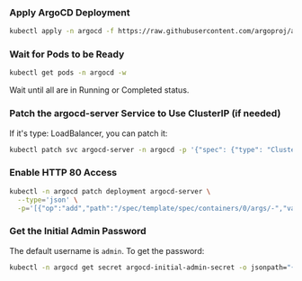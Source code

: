 ### Apply ArgoCD Deployment
```bash
kubectl apply -n argocd -f https://raw.githubusercontent.com/argoproj/argo-cd/stable/manifests/install.yaml
```

### Wait for Pods to be Ready
```bash
kubectl get pods -n argocd -w
```

Wait until all are in Running or Completed status.

### Patch the argocd-server Service to Use ClusterIP (if needed)
If it's type: LoadBalancer, you can patch it:

```bash
kubectl patch svc argocd-server -n argocd -p '{"spec": {"type": "ClusterIP"}}'
```

### Enable HTTP 80 Access
```bash
kubectl -n argocd patch deployment argocd-server \
  --type='json' \
  -p='[{"op":"add","path":"/spec/template/spec/containers/0/args/-","value":"--insecure"}]'
```

### Get the Initial Admin Password
The default username is `admin`.
To get the password:

```bash
kubectl -n argocd get secret argocd-initial-admin-secret -o jsonpath="{.data.password}" | base64 -d && echo
```

